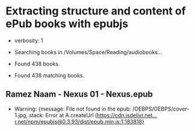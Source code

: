 # Extracting structure and content of ePub books with epubjs
<!-- spellchecker: disable -->
<!-- markdownlint-disable -->

- verbosity: 1

- Searching books in /Volumes/Space/Reading/audiobooks...
- Found 438 books.
- Found 438 matching books.

## Ramez Naam - Nexus 01 - Nexus.epub

- Warning: {message: File not found in the epub: /OEBPS/OEBPS/cover-1.jpg, stack: Error
    at A.createUrl (https://cdn.jsdelivr.net…r.net/npm/epubjs@0.3.93/dist/epub.min.js:1:183818}
